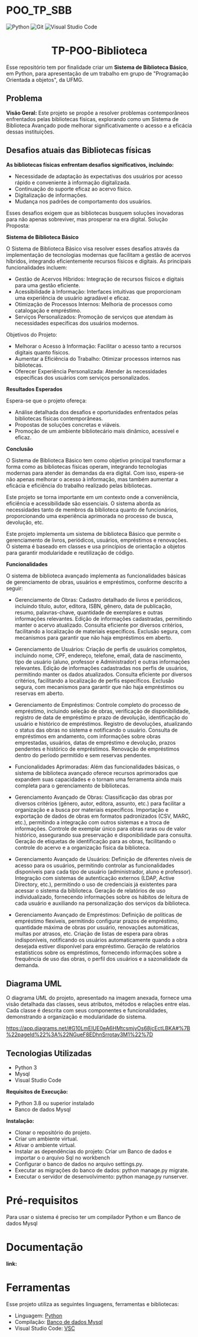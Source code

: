 # POO_TP_SBB

![Python](https://img.shields.io/pypi/pyversions/:packageName)
![Git](https://img.shields.io/badge/git-%23F05033.svg?style=for-the-badge&logo=git&logoColor=white)
 ![Visual Studio Code](https://img.shields.io/badge/Visual%20Studio%20Code-0078d7.svg?style=for-the-badge&logo=visual-studio-code&logoColor=white)
 <h1 align="center"> TP-POO-Biblioteca </h1>
 
Esse repositório tem por finalidade criar um **Sistema de Biblioteca Básico**, em Python, para apresentação de um trabalho em grupo de "Programação Orientada a objetos", da UFMG.

## Problema
**Visão Geral:**
Este projeto se propõe a resolver problemas contemporâneos enfrentados pelas bibliotecas físicas, explorando como um Sistema de Biblioteca Avançado pode melhorar significativamente o acesso e a eficácia dessas instituições.

## Desafios atuais das Bibliotecas físicas
**As bibliotecas físicas enfrentam desafios significativos, incluindo:**
    
 * Necessidade de adaptação às expectativas dos usuários por acesso rápido e conveniente à informação digitalizada.  
 * Continuação do suporte eficaz ao acervo físico.  
 * Digitalização de informações.   
 * Mudança nos padrões de comportamento dos usuários.
    
Esses desafios exigem que as bibliotecas busquem soluções inovadoras para não apenas sobreviver, mas prosperar na era digital.
Solução Proposta: 

**Sistema de Biblioteca Básico**

O Sistema de Biblioteca Básico visa resolver esses desafios através da implementação de tecnologias modernas que facilitam a gestão de acervos híbridos, integrando eficientemente recursos físicos e digitais. As principais funcionalidades incluem:

* Gestão de Acervos Híbridos: Integração de recursos físicos e digitais para uma gestão eficiente.
* Acessibilidade à Informação: Interfaces intuitivas que proporcionam uma experiência de usuário agradável e eficaz.
* Otimização de Processos Internos: Melhoria de processos como catalogação e empréstimo.
* Serviços Personalizados: Promoção de serviços que atendam às necessidades específicas dos usuários modernos.

Objetivos do Projeto:
* Melhorar o Acesso à Informação: Facilitar o acesso tanto a recursos digitais quanto físicos.
* Aumentar a Eficiência do Trabalho: Otimizar processos internos nas bibliotecas.
* Oferecer Experiência Personalizada: Atender às necessidades específicas dos usuários com serviços personalizados.

**Resultados Esperados**

Espera-se que o projeto ofereça:
 * Análise detalhada dos desafios e oportunidades enfrentados pelas bibliotecas físicas contemporâneas.
 * Propostas de soluções concretas e viáveis.
 * Promoção de um ambiente bibliotecário mais dinâmico, acessível e eficaz.

**Conclusão**

O Sistema de Biblioteca Básico tem como objetivo principal transformar a forma como as bibliotecas físicas operam, integrando tecnologias modernas para atender às demandas da era digital. Com isso, espera-se não apenas melhorar o acesso à informação, mas também aumentar a eficácia e eficiência do trabalho realizado pelas bibliotecas.
  
  Este projeto se torna importante em um contexto onde a conveniência, eficiência e acessibilidade são essenciais. O sistema aborda as necessidades tanto de membros da biblioteca quanto de funcionários, proporcionando uma experiência aprimorada no processo de busca, devolução, etc. 

Este projeto implementa um sistema de biblioteca Básico que permite o gerenciamento de livros, periódicos, usuários, empréstimos e renovações. O sistema é baseado em classes e usa princípios de orientação a objetos para garantir modularidade e reutilização de código.

**Funcionalidades** 

O sistema de biblioteca avançado implementa as funcionalidades básicas de gerenciamento de obras, usuários e empréstimos, conforme descrito a seguir:

* Gerenciamento de Obras:
    Cadastro detalhado de livros e periódicos, incluindo título, autor, editora, ISBN, gênero, data de publicação, resumo, palavras-chave, quantidade de exemplares e outras informações relevantes.
    Edição de informações cadastradas, permitindo manter o acervo atualizado.
    Consulta eficiente por diversos critérios, facilitando a localização de materiais específicos.
    Exclusão segura, com mecanismos para garantir que não haja empréstimos em aberto.

* Gerenciamento de Usuários:
    Criação de perfis de usuários completos, incluindo nome, CPF, endereço, telefone, email, data de nascimento, tipo de usuário (aluno, professor e Administrador) e outras informações relevantes.
    Edição de informações cadastradas nos perfis de usuários, permitindo manter os dados atualizados.
    Consulta eficiente por diversos critérios, facilitando a localização de perfis específicos.
    Exclusão segura, com mecanismos para garantir que não haja empréstimos ou reservas em aberto.

* Gerenciamento de Empréstimos:
    Controle completo do processo de empréstimo, incluindo seleção de obras, verificação de disponibilidade, registro de data de empréstimo e prazo de devolução, identificação do usuário e histórico de empréstimos.
    Registro de devoluções, atualizando o status das obras no sistema e notificando o usuário.
    Consulta de empréstimos em andamento, com informações sobre obras emprestadas, usuários, datas de empréstimo e devolução, prazos pendentes e histórico de empréstimos.
    Renovação de empréstimos dentro do período permitido e sem reservas pendentes.

* Funcionalidades Aprimoradas:
Além das funcionalidades básicas, o sistema de biblioteca avançado oferece recursos aprimorados que expandem suas capacidades e o tornam uma ferramenta ainda mais completa para o gerenciamento de bibliotecas.

* Gerenciamento Avançado de Obras:
    Classificação das obras por diversos critérios (gênero, autor, editora, assunto, etc.) para facilitar a organização e a busca por materiais específicos.
    Importação e exportação de dados de obras em formatos padronizados (CSV, MARC, etc.), permitindo a integração com outros sistemas e a troca de informações.
    Controle de exemplar único para obras raras ou de valor histórico, assegurando sua preservação e disponibilidade para consulta.
    Geração de etiquetas de identificação para as obras, facilitando o controle do acervo e a organização física da biblioteca.

* Gerenciamento Avançado de Usuários:
    Definição de diferentes níveis de acesso para os usuários, permitindo controlar as funcionalidades disponíveis para cada tipo de usuário (administrador, aluno e professor).
    Integração com sistemas de autenticação externos (LDAP, Active Directory, etc.), permitindo o uso de credenciais já existentes para acessar o sistema da biblioteca.
    Geração de relatórios de uso individualizado, fornecendo informações sobre os hábitos de leitura de cada usuário e auxiliando na personalização dos serviços da biblioteca.

* Gerenciamento Avançado de Empréstimos:
    Definição de políticas de empréstimo flexíveis, permitindo configurar prazos de empréstimo, quantidade máxima de obras por usuário, renovações automáticas, multas por atrasos, etc.
    Criação de listas de espera para obras indisponíveis, notificando os usuários automaticamente quando a obra desejada estiver disponível para empréstimo.
    Geração de relatórios estatísticos sobre os empréstimos, fornecendo informações sobre a frequência de uso das obras, o perfil dos usuários e a sazonalidade da demanda.
    
## Diagrama UML
O diagrama UML do projeto, apresentado na imagem anexada, fornece uma visão detalhada das classes, seus atributos, métodos e relações entre elas. Cada classe é descrita com seus componentes e funcionalidades, demonstrando a organização e modularidade do sistema.

https://app.diagrams.net/#G10LmEIUE0eA6HMtcsmjvOs68jcEctLBKA#%7B%22pageId%22%3A%22NGueF8EDhnSrrotay3M1%22%7D 

## Tecnologias Utilizadas

 * Python 3
 * Mysql
 * Visual Studio Code

**Requisitos de Execução:**
  
 * Python 3.8 ou superior instalado
 * Banco de dados Mysql

**Instalação:**
  
  * Clonar o repositório do projeto.
  * Criar um ambiente virtual.
  * Ativar o ambiente virtual.
  * Instalar as dependências do projeto: Criar um Banco de dados e importar o o arquivo Sql no workbench 
  * Configurar o banco de dados no arquivo settings.py. 
  * Executar as migrações do banco de dados: python manage.py migrate.  
  * Executar o servidor de desenvolvimento: python manage.py runserver.

# Pré-requisitos

Para usar o sistema é preciso ter um compilador Python e um Banco de dados Mysql

# Documentação
**link:**

# Ferramentas
Esse projeto utiliza as seguintes linguagens, ferramentas e bibliotecas:
   * Linguagem: [Python](https://www.python.org/downloads/)
   * Compilação: [Banco de dados Mysql](https://www.mysql.com/why-mysql/white-papers/10-principais-motivos-para-usar-o-mysql-como-um-banco-de-dados-incorporado/)
   * Visual Studio Code: [VSC](https://www.google.com/url?sa=t&source=web&rct=j&opi=89978449&url=https://code.visualstudio.com/&ved=2ahUKEwju2anDuu2GAxWluZUCHdeLBUMQFnoECBQQAQ&usg=AOvVaw15O90sm1ios8AUpw56hCml)

